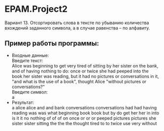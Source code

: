 # EPAM.Project2
Вариант 13. Отсортировать слова в тексте по убыванию количества вхождений
заданного символа, а в случае равенства – по алфавиту.


## Пример работы программы:
* Входные данные:  
 Введите текст:  
Alice was beginning to get very tired of sitting by her sister on the bank, and of having nothing to do: once or twice she had peeped into the book her sister was reading, but it had no pictures or conversations in it, "and what is the use of a book", thought Alice "without pictures or conversations?"  
 Введите символ:    
a
* Результат:  
a alice alice and and bank conversations conversations had had having reading was was what beginning book book but by do get her her in into is it it no nothing of of of on once or or or peeped pictures pictures she sister sister sitting the the the thought tired to to twice use very without  

